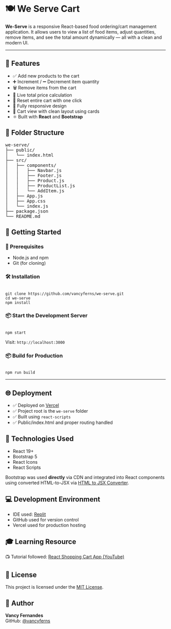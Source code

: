 <h1>🍽️ We Serve Cart</h1>

<p>
  <strong>We-Serve</strong> is a responsive React-based food ordering/cart management application. 
  It allows users to view a list of food items, adjust quantities, remove items, and see the total 
  amount dynamically — all with a clean and modern UI.
</p>

<hr/>

<h2>🔧 Features</h2>
<ul>
  <li>✅ Add new products to the cart</li>
  <li>➕ Increment / ➖ Decrement item quantity</li>
  <li>🗑️ Remove items from the cart</li>
  <li>🧾 Live total price calculation</li>
  <li>🔁 Reset entire cart with one click</li>
  <li>📱 Fully responsive design</li>
  <li>🛒 Cart view with clean layout using cards</li>
  <li>⚛️ Built with <strong>React</strong> and <strong>Bootstrap</strong></li>
</ul>

<h2>📁 Folder Structure</h2>

<pre>
we-serve/
├── public/
│   └── index.html
├── src/
│   ├── components/
│   │   ├── Navbar.js
│   │   ├── Footer.js
│   │   ├── Product.js
│   │   ├── ProductList.js
│   │   └── AddItem.js
│   ├── App.js
│   ├── App.css
│   └── index.js
├── package.json
└── README.md
</pre>

<h2>🚀 Getting Started</h2>

<h3>📌 Prerequisites</h3>
<ul>
  <li>Node.js and npm</li>
  <li>Git (for cloning)</li>
</ul>

<h3>🛠️ Installation</h3>

<pre><code>
git clone https://github.com/vancyferns/we-serve.git
cd we-serve
npm install
</code></pre>

<h3>📦 Start the Development Server</h3>

<pre><code>
npm start
</code></pre>

<p>Visit: <code>http://localhost:3000</code></p>

<h3>📦 Build for Production</h3>

<pre><code>
npm run build
</code></pre>

<hr/>

<h2>🌐 Deployment</h2>
<ul>
  <li>✅ Deployed on <a href="https://vercel.com" target="_blank">Vercel</a></li>
  <li>✅ Project root is the <code>we-serve</code> folder</li>
  <li>✅ Built using <code>react-scripts</code></li>
  <li>✅ Public/index.html and proper routing handled</li>
</ul>

<h2>🧪 Technologies Used</h2>
<ul>
  <li>React 19+</li>
  <li>Bootstrap 5</li>
  <li>React Icons</li>
  <li>React Scripts</li>
</ul>

<p>
  Bootstrap was used <strong>directly</strong> via CDN and integrated into React components using
  converted HTML-to-JSX via <a href="https://magic.reactjs.net/htmltojsx.htm" target="_blank">HTML to JSX Converter</a>.
</p>

<h2>💻 Development Environment</h2>
<ul>
  <li>IDE used: <a href="https://replit.com" target="_blank">Replit</a></li>
  <li>GitHub used for version control</li>
  <li>Vercel used for production hosting</li>
</ul>

<h2>🎓 Learning Resource</h2>
<p>
  📺 Tutorial followed: <a href="https://youtu.be/gY5sGvq-8h8?feature=shared" target="_blank">
  React Shopping Cart App (YouTube)</a>
</p>

<h2>📄 License</h2>
<p>This project is licensed under the <a href="./LICENSE">MIT License</a>.</p>

<h2>🙌 Author</h2>
<p>
  <strong>Vancy Fernandes</strong><br/>
  GitHub: <a href="https://github.com/vancyferns" target="_blank">@vancyferns</a>
</p>
